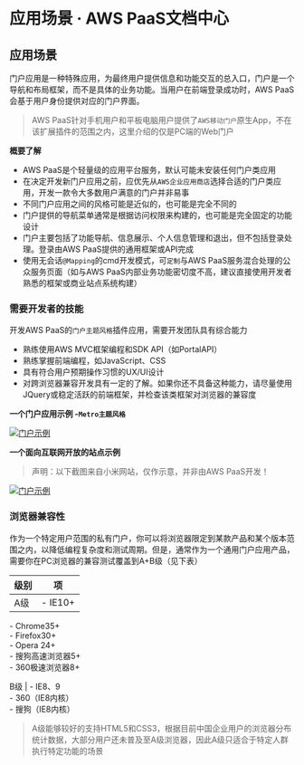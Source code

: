 # 应用场景 · AWS PaaS文档中心

## 应用场景

门户应用是一种特殊应用，为最终用户提供信息和功能交互的总入口，门户是一个导航和布局框架，而不是具体的业务功能。当用户在前端登录成功时，AWS PaaS会基于用户身份提供对应的门户界面。

> AWS PaaS针对手机用户和平板电脑用户提供了`AWS移动门户`原生App，不在该扩展插件的范围之内，这里介绍的仅是PC端的Web门户

**概要了解**

  * AWS PaaS是个轻量级的应用平台服务，默认可能未安装任何门户类应用
  * 在决定开发新门户应用之前，应优先从`AWS企业应用商店`选择合适的门户类应用，开发一款令大多数用户满意的门户并非易事
  * 不同门户应用之间的风格可能是近似的，也可能是完全不同的
  * 门户提供的导航菜单通常是根据访问权限来构建的，也可能是完全固定的功能设计
  * 门户主要包括了功能导航、信息展示、个人信息管理和退出，但不包括登录处理。登录由AWS PaaS提供的通用框架或API完成
  * 使用无会话`@Mapping`的cmd开发模式，可`定制`与AWS PaaS服务混合处理的公众服务页面（如与AWS PaaS内部业务功能密切度不高，建议直接使用开发者熟悉的框架或商业站点系统构建）

### 需要开发者的技能

开发AWS PaaS的`门户主题风格`插件应用，需要开发团队具有综合能力

  * 熟练使用AWS MVC框架编程和SDK API（如PortalAPI）
  * 熟练掌握前端编程，如JavaScript、CSS
  * 具有符合用户预期操作习惯的UX/UI设计
  * 对跨浏览器兼容开发具有一定的了解。如果你还不具备这种能力，请尽量使用JQuery或稳定活跃的前端框架，并检查该类框架对浏览器的兼容度

**一个门户应用示例 -`Metro主题风格`**

[![门户示例](https://docs.awspaas.com/reference-guide/aws-paas-plugin-development-reference-guide/plugins/portal-1.png)](<portal-1.png>)

**一个面向互联网开放的站点示例**

> 声明：以下截图来自小米网站，仅作示意，并非由AWS PaaS开发！

[![门户示例](https://docs.awspaas.com/reference-guide/aws-paas-plugin-development-reference-guide/plugins/portal-2.png)](<portal-2.png>)

### 浏览器兼容性

作为一个特定用户范围的私有门户，你可以将浏览器限定到某款产品和某个版本范围之内，以降低编程复杂度和测试周期。但是，通常作为一个通用门户应用产品，需要你在PC浏览器的兼容测试覆盖到A+B级（见下表）

级别 | 项  
---|---  
A级 | \- IE10+  
\- Chrome35+  
\- Firefox30+  
\- Opera 24+  
\- 搜狗高速浏览器5+  
\- 360极速浏览器8+  
  
B级 | \- IE8、9  
\- 360（IE8内核）  
\- 搜狗（IE8内核）  
  
> A级能够较好的支持HTML5和CSS3，根据目前中国企业用户的浏览器分布统计数据，大部分用户还未普及至A级浏览器，因此A级只适合于特定人群执行特定功能的场景